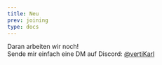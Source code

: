 ```yaml
---
title: Neu
prev: joining
type: docs
---
```


Daran arbeiten wir noch!\
Sende mir einfach eine DM auf Discord:
[@vertiKarl](https://discord.com/users/175642620767371265)

